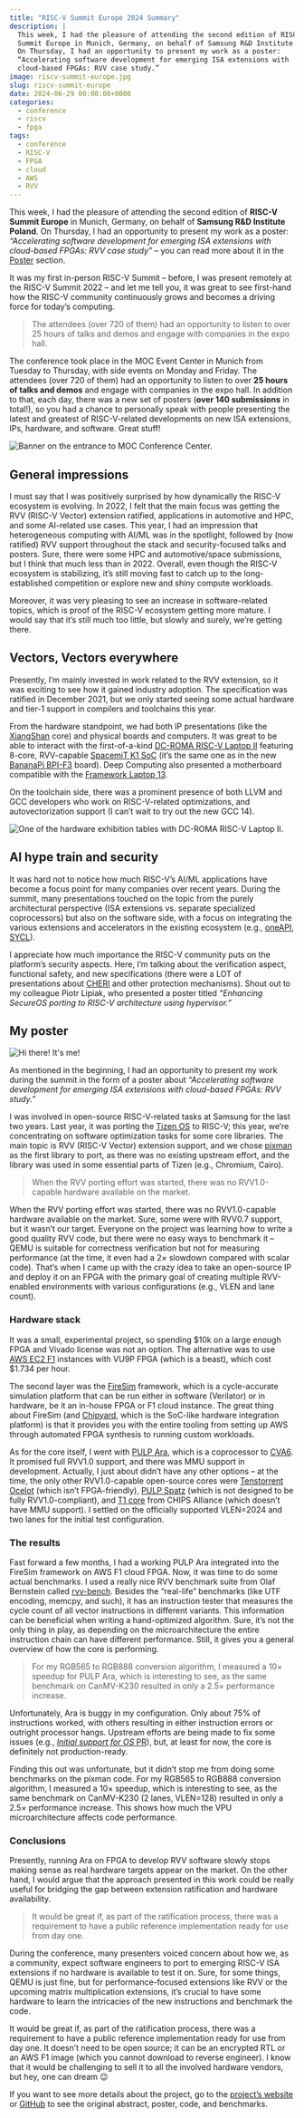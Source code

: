 ```yaml
---
title: "RISC-V Summit Europe 2024 Summary"
description: |
  This week, I had the pleasure of attending the second edition of RISC-V
  Summit Europe in Munich, Germany, on behalf of Samsung R&D Institute Poland.
  On Thursday, I had an opportunity to present my work as a poster:
  “Accelerating software development for emerging ISA extensions with
  cloud-based FPGAs: RVV case study.”
image: riscv-summit-europe.jpg
slug: riscv-summit-europe
date: 2024-06-29 00:00:00+0000
categories:
  - conference
  - riscv
  - fpga
tags:
  - conference
  - RISC-V
  - FPGA
  - cloud
  - AWS
  - RVV
---
```


This week, I had the pleasure of attending the second edition of **RISC-V Summit
Europe** in Munich, Germany, on behalf of **Samsung R&D Institute Poland**. On
Thursday, I had an opportunity to present my work as a poster: *“Accelerating
software development for emerging ISA extensions with cloud-based FPGAs: RVV
case study”* – you can read more about it in the [Poster](#my-poster) section.

It was my first in-person RISC-V Summit – before, I was present remotely at the
RISC-V Summit 2022 – and let me tell you, it was great to see first-hand how the
RISC-V community continuously grows and becomes a driving force for today’s
computing.

> The attendees (over 720 of them) had an opportunity to listen to over 25 hours
> of talks and demos and engage with companies in the expo hall.

The conference took place in the MOC Event Center in Munich from Tuesday to
Thursday, with side events on Monday and Friday. The attendees (over 720 of
them) had an opportunity to listen to over **25 hours of talks and demos** and
engage with companies in the expo hall. In addition to that, each day, there was
a new set of posters (**over 140 submissions** in total!), so you had a chance to
personally speak with people presenting the latest and greatest of
RISC-V-related developments on new ISA extensions, IPs, hardware, and software.
Great stuff!

![Banner on the entrance to MOC Conference Center.](entrance.jpg)

## General impressions

I must say that I was positively surprised by how dynamically the RISC-V
ecosystem is evolving. In 2022, I felt that the main focus was getting the RVV
(RISC-V Vector) extension ratified, applications in automotive and HPC, and some
AI-related use cases. This year, I had an impression that heterogeneous
computing with AI/ML was in the spotlight, followed by (now ratified) RVV
support throughout the stack and security-focused talks and posters. Sure, there
were some HPC and automotive/space submissions, but I think that much less than
in 2022. Overall, even though the RISC-V ecosystem is stabilizing, it’s still
moving fast to catch up to the long-established competition or explore new and
shiny compute workloads.

Moreover, it was very pleasing to see an increase in software-related topics,
which is proof of the RISC-V ecosystem getting more mature. I would say that
it’s still much too little, but slowly and surely, we’re getting there.

## Vectors, Vectors everywhere

Presently, I’m mainly invested in work related to the RVV extension, so it was
exciting to see how it gained industry adoption. The specification was ratified
in December 2021, but we only started seeing some actual hardware and tier-1
support in compilers and toolchains this year.

From the hardware standpoint, we had both IP presentations (like the
[XiangShan] core) and physical boards and computers. It was great to
be able to interact with the first-of-a-kind [DC-ROMA RISC-V Laptop II]
featuring 8-core, RVV-capable [SpacemiT K1 SoC] (it’s the same one as
in the new [BananaPi BPI-F3] board). Deep Computing also presented a
motherboard compatible with the [Framework Laptop 13].

On the toolchain side, there was a prominent presence of both LLVM and GCC
developers who work on RISC-V-related optimizations, and autovectorization
support (I can’t wait to try out the new GCC 14).

[XiangShan]: https://github.com/OpenXiangShan/XiangShan
[DC-ROMA RISC-V Laptop II]: https://deepcomputing.io/product/dc-roma-risc-v-laptop-ii/
[SpacemiT K1 SoC]: https://docs.banana-pi.org/en/BPI-F3/SpacemiT_K1
[BananaPi BPI-F3]: https://docs.banana-pi.org/en/BPI-F3/BananaPi_BPI-F3
[Framework Laptop 13]: https://frame.work/pl/en/products/deep-computing-risc-v-mainboard

![One of the hardware exhibition tables with DC-ROMA RISC-V Laptop II.](roma.jpg)

## AI hype train and security

It was hard not to notice how much RISC-V’s AI/ML applications have become a
focus point for many companies over recent years. During the summit, many
presentations touched on the topic from the purely architectural perspective
(ISA extensions vs. separate specialized coprocessors) but also on the software
side, with a focus on integrating the various extensions and accelerators in the
existing ecosystem (e.g., [oneAPI], [SYCL]).

I appreciate how much importance the RISC-V community puts on the platform’s
security aspects. Here, I’m talking about the verification aspect, functional
safety, and new specifications (there were a LOT of presentations about [CHERI]
and other protection mechanisms). Shout out to my colleague Piotr Lipiak, who
presented a poster titled *“Enhancing SecureOS porting to RISC-V architecture
using hypervisor.”*

[oneApi]: https://www.oneapi.io
[SYCL]: https://sycl.tech
[CHERI]: https://github.com/riscv/riscv-cheri

## My poster

![Hi there! It's me!](poster.jpg)

As mentioned in the beginning, I had an opportunity to present my work during
the summit in the form of a poster about *“Accelerating software development for
emerging ISA extensions with cloud-based FPGAs: RVV study.”*

I was involved in open-source RISC-V-related tasks at Samsung for the last two
years. Last year, it was porting the [Tizen OS] to RISC-V; this year, we’re
concentrating on software optimization tasks for some core libraries. The main
topic is RVV (RISC-V Vector) extension support, and we chose [pixman] as the
first library to port, as there was no existing upstream effort, and the library
was used in some essential parts of Tizen (e.g., Chromium, Cairo).

> When the RVV porting effort was started, there was no RVV1.0-capable hardware
> available on the market.

When the RVV porting effort was started, there was no RVV1.0-capable hardware
available on the market. Sure, some were with RVV0.7 support, but it wasn’t our
target. Everyone on the project was learning how to write a good quality RVV
code, but there were no easy ways to benchmark it – QEMU is suitable for
correctness verification but not for measuring performance (at the time, it even
had a 2× slowdown compared with scalar code). That’s when I came up with the
crazy idea to take an open-source IP and deploy it on an FPGA with the primary
goal of creating multiple RVV-enabled environments with various configurations
(e.g., VLEN and lane count).

[Tizen OS]: https://www.tizen.org
[pixman]: https://pixman.org/

### Hardware stack

It was a small, experimental project, so spending $10k on a large enough FPGA
and Vivado license was not an option. The alternative was to use [AWS EC2 F1]
instances with VU9P FPGA (which is a beast), which cost $1.734 per hour.

The second layer was the [FireSim] framework, which is a cycle-accurate
simulation platform that can be run either in software (Verilator) or in
hardware, be it an in-house FPGA or F1 cloud instance. The great thing about
FireSim (and [Chipyard], which is the SoC-like hardware integration platform) is
that it provides you with the entire tooling from setting up AWS through
automated FPGA synthesis to running custom workloads.

As for the core itself, I went with [PULP Ara], which is a coprocessor to
[CVA6]. It promised full RVV1.0 support, and there was MMU support in
development. Actually, I just about didn’t have any other options – at the time,
the only other RVV1.0-capable open-source cores were [Tenstorrent Ocelot] (which
isn’t FPGA-friendly), [PULP Spatz] (which is not designed to be fully
RVV1.0-compliant), and [T1 core] from CHIPS Alliance (which doesn’t have MMU
support). I settled on the officially supported VLEN=2024 and two lanes for the
initial test configuration.

[AWS EC2 F1]: https://aws.amazon.com/ec2/instance-types/f1
[FireSim]: https://fires.im/
[Chipyard]: https://github.com/ucb-bar/chipyard
[PULP Ara]: https://github.com/pulp-platform/ara
[CVA6]: https://github.com/openhwgroup/cva6
[Tenstorrent Ocelot]: https://github.com/tenstorrent/riscv-ocelot
[PULP Spatz]: https://github.com/pulp-platform/spatz
[T1 core]: https://github.com/chipsalliance/t1

### The results

Fast forward a few months, I had a working PULP Ara integrated into the FireSim
framework on AWS F1 cloud FPGA. Now, it was time to do some actual benchmarks. I
used a really nice RVV benchmark suite from Olaf Bernstein called [rvv-bench].
Besides the “real-life” benchmarks (like UTF encoding, memcpy, and such), it has
an instruction tester that measures the cycle count of all vector instructions
in different variants. This information can be beneficial when writing a
hand-optimized algorithm. Sure, it’s not the only thing in play, as depending on
the microarchitecture the entire instruction chain can have different
performance. Still, it gives you a general overview of how the core is
performing.

> For my RGB565 to RGB888 conversion algorithm, I measured a 10× speedup for
> PULP Ara, which is interesting to see, as the same benchmark on CanMV-K230
> resulted in only a 2.5× performance increase.

Unfortunately, Ara is buggy in my configuration. Only about 75% of instructions
worked, with others resulting in either instruction errors or outright processor
hangs. Upstream efforts are being made to fix some issues (e.g., [*Initial
support for OS* PR][mmu]), but, at least for now, the core is definitely not
production-ready.

Finding this out was unfortunate, but it didn’t stop me from doing some
benchmarks on the pixman code. For my RGB565 to RGB888 conversion algorithm, I
measured a 10× speedup, which is interesting to see, as the same benchmark on
CanMV-K230 (2 lanes, VLEN=128) resulted in only a 2.5× performance increase.
This shows how much the VPU microarchitecture affects code performance.

[rvv-bench]: https://github.com/camel-cdr/rvv-bench
[mmu]: https://github.com/pulp-platform/ara/pull/311

### Conclusions

Presently, running Ara on FPGA to develop RVV software slowly stops making sense
as real hardware targets appear on the market. On the other hand, I would argue
that the approach presented in this work could be really useful for bridging the
gap between extension ratification and hardware availability.

> It would be great if, as part of the ratification process, there was a
> requirement to have a public reference implementation ready for use from day
> one.

During the conference, many presenters voiced concern about how we, as a
community, expect software engineers to port to emerging RISC-V ISA extensions
if no hardware is available to test it on. Sure, for some things, QEMU is just
fine, but for performance-focused extensions like RVV or the upcoming matrix
multiplication extensions, it’s crucial to have some hardware to learn the
intricacies of the new instructions and benchmark the code.

It would be great if, as part of the ratification process, there was a
requirement to have a public reference implementation ready for use from day
one. It doesn’t need to be open source; it can be an encrypted RTL or an AWS F1
image (which you cannot download to reverse engineer). I know that it would be
challenging to sell it to all the involved hardware vendors, but hey, one can
dream 😉

If you want to see more details about the project, go to the [project’s
website][project] or [GitHub] to see the original abstract, poster, code, and
benchmarks.

[project]: https://riscv-europe-2024.serenitycode.dev
[GitHub]: https://github.com/MarekPikula/RISC-V-Summit-Europe-2024
